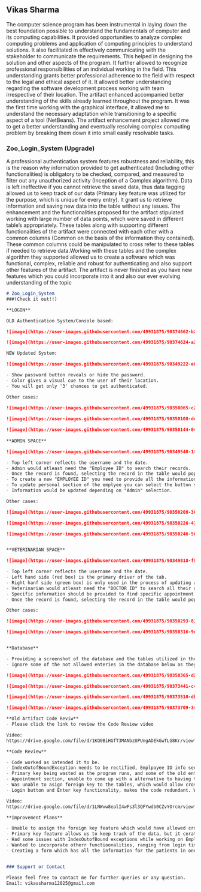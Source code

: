 ## Vikas Sharma

The computer science program has been instrumental in laying down the best foundation possible to understand the fundamentals of computer and its computing capabilities. It provided opportunities to analyze complex computing problems and application of computing principles to understand solutions. It also facilitated in effectively communicating with the stakeholder to communicate the requirements. This helped in designing the solution and other aspects of the program. It further allowed to recognize professional responsibilities of an individual working in the field. This understanding grants better professional adherence to the field with respect to the legal and ethical aspect of it. It allowed better understanding regarding the software development process working with team irrespective of their location. The artifact enhanced accompanied better understanding of the skills already learned throughout the program. It was the first time working with the graphical interface, it allowed me to understand the necessary adaptation while transitioning to a specific aspect of a tool (NetBeans). The artifact enhancement project allowed me to get a better understanding and eventually resolving complex computing problem by breaking them down it into small easily resolvable tasks. 

### Zoo_Login_System (Upgrade)

A professional authentication system features robustness and reliability, this is the reason why information provided to get authenticated (Including other functionalities) is obligatory to be checked, compared, and measured to filter out any unauthorized activity (Inception of a Complex algorithm). Data is left ineffective if you cannot retrieve the saved data, thus data tagging allowed us to keep track of our data (Primary key feature was utilized for the purpose, which is unique for every entry). It grant us to retrieve information and saving new data into the table without any issues. The enhancement and the functionalities proposed for the artifact stipulated working with large number of data points, which were saved in different table’s appropriately. These tables along with supporting different functionalities of the artifact were connected with each other with a common columns (Common on the basis of the information they contained). These common columns could be manipulated to cross refer to these tables if needed to retrieve data.Working with these tables and the complex algorithm they supported allowed us to create a software which was functional, complex, reliable and robust for authenticating and also support other features of the artifact. The artifact is never finished as you have new features which you could incorporate into it and also our ever evolving understanding of the topic


```markdown
# Zoo_Login_System 
###(Check it out!!)

**LOGIN**

OLD Authentication System/Console based:

![image](https://user-images.githubusercontent.com/49931875/90374662-b2205b00-e028-11ea-9dcb-c9d7eb9d1ad0.png)

![image](https://user-images.githubusercontent.com/49931875/90374624-a2a11200-e028-11ea-9e6e-d83811818fd8.png)

NEW Updated System:

![image](https://user-images.githubusercontent.com/49931875/90349222-e6c2f100-dfed-11ea-80c1-8717c58da361.png)

- Show password button reveals or hide the password.
- Color gives a visual cue to the user of their location.
- You will get only '3' chances to get authenticated.

Other cases:
  
![image](https://user-images.githubusercontent.com/49931875/90350065-c2b4df00-dff0-11ea-916b-b2e82eb9ff95.png)

![image](https://user-images.githubusercontent.com/49931875/90350108-de1fea00-dff0-11ea-865c-7e75173e5a49.png)

![image](https://user-images.githubusercontent.com/49931875/90350144-04de2080-dff1-11ea-8fff-5558684f29da.png)
 
**ADMIN SPACE**

![image](https://user-images.githubusercontent.com/49931875/90349548-1f16ff00-dfef-11ea-901b-68c2c130bc29.png)

- Top left corner reflects the username and the date.
- Admin would atleast need the "Employee ID" to search their records.
- Once the record is found, selecting the record in the table would populate the respective textfield (For reference).
- To create a new "EMPLOYEE ID" you need to provide all the information mentioned in the form.
- To update personal section of the emplyee you can select the button shown in the specific section of the user information.
- Information would be updated depending on "Admin" selection.

Other cases:

![image](https://user-images.githubusercontent.com/49931875/90350208-36ef8280-dff1-11ea-8173-c4b6f558b814.png)

![image](https://user-images.githubusercontent.com/49931875/90350226-479ff880-dff1-11ea-83f9-bc39b87f4caa.png)

![image](https://user-images.githubusercontent.com/49931875/90350246-5686ab00-dff1-11ea-9722-54409bd2a961.png)


**VETERINARIAN SPACE**

![image](https://user-images.githubusercontent.com/49931875/90349818-f9d6c080-dfef-11ea-8762-39bea20b6149.png)

- Top left corner reflects the username and the date.
- Left hand side (red box) is the primary driver of the tab.
- Right hanf side (green box) is only used in the process of updating an appoitment only.
- Veterinarian would atleast need the "DOCTOR ID" to search all their appointments.
- Specific information should be provided to find specific appointment.
- Once the record is found, selecting the record in the table would populate the respective textfield (For reference).

Other cases:

![image](https://user-images.githubusercontent.com/49931875/90350293-8170ff00-dff1-11ea-8849-7e62fd99183b.png)

![image](https://user-images.githubusercontent.com/49931875/90350316-9ea5cd80-dff1-11ea-9fa3-0801926e59b8.png)


**Database**

- Providing a screenshot of the database and the tables utilized in the project
- Ignore some of the not allowed enteries in the database below as they were used while testing (They would be deleted eventually).

![image](https://user-images.githubusercontent.com/49931875/90350365-d280f300-dff1-11ea-85e7-f2e28720e1a8.png)

![image](https://user-images.githubusercontent.com/49931875/90373441-c400fe80-e026-11ea-8992-d7669b44986e.png)

![image](https://user-images.githubusercontent.com/49931875/90373510-db3fec00-e026-11ea-94ec-85e151e8fdb1.png)

![image](https://user-images.githubusercontent.com/49931875/90373709-34a81b00-e027-11ea-973b-f1d134cf8a84.png)

**Old Artifact Code Reviw**
- Please click the link to review the Code Review video

Video:
https://drive.google.com/file/d/1KQ0BiHGfT3MANbzUPUngADEkGwTLG8Kr/view?usp=sharing

**Code Review**

- Code worked as intended it to be.
- IndexOutofBoundException needs to be rectified, Emplpoyee ID info section. 
- Primary key being wasted as the program runs, and some of the old entries would get deleted. It would result in primary keys released and unable to be reassigned due to their piculiar location. We need to ensure to keep track of which primary key gets released after deletion. The next allocation of the primary key should start with that instead of assigning a new primary key.
- Appointment section, unable to come up with a alternative to having the right hand side box for only updating the appointment. We could use just one box instead, but that seems too careless. 
- Was unable to asign foreign key to the tables, which would allow cross refrence functionality for connected tables.
- Login button and Enter key functionality, makes the code redundant. Would like to reduce it to one instance and refrence it for the other.

Video:
https://drive.google.com/file/d/1LNWvw8ealI4wFs3l3QFYwdb0CZvYOrcm/view?usp=sharing

**Improvement Plans**

- Unable to assign the foreign key feature which would have allowed cross references to the tables easier.
- Primary key feature allows us to keep track of the data, but it cerates an issue where deleted primary key entries are rendered useless if they are not towards the end of the data present in the table.
- Had some issues with IndexOutofBound exceptions while working on Employee Id information, This could just be a minor glitch.
- Wanted to incorporate otherr functioonalities, ranging from login time out function.
- Creating a form which has all the information for the patients in one place in a form of a file, created chronologically.


### Support or Contact

Please feel free to contact me for further queries or any question.
Email: vikassharma12025@gmail.com
